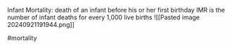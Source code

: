 Infant Mortality: death of an infant before his or her first birthday
IMR is the number of infant deaths for every 1,000 live births
![[Pasted image 20240921191944.png]]

#mortality
